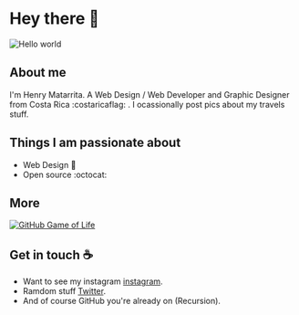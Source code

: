 # Hey there :wave:

<img src="https://github.com/juniidev/sources/blob/main/Web%201920%20%E2%80%93%201.png" alt="Hello world">

## About me

I'm Henry Matarrita. A Web Design / Web Developer and Graphic Designer from Costa Rica :costaricaflag: .
I ocassionally post pics about my travels stuff.  


## Things I am passionate about

- Web Design 🎨
- Open source :octocat:

## More
[![GitHub Game of Life](https://github4life.herokuapp.com/ethomson.gif?z=6)](https://github.com/juniidev)

## Get in touch :coffee:

- Want to see my instagram [instagram](https://www.instagram.com/_henry.jr/).
- Ramdom stuff [Twitter](https://twitter.com/henry_jr_1).
- And of course GitHub you're already on (Recursion).


<!--
**sagar-viradiya/sagar-viradiya** is a ✨ _special_ ✨ repository because its `README.md` (this file) appears on your GitHub profile.

Here are some ideas to get you started:

- 🔭 I’m currently working on ...
- 🌱 I’m currently learning ...
- 👯 I’m looking to collaborate on ...
- 🤔 I’m looking for help with ...
- 💬 Ask me about ...
- 📫 How to reach me: ...
- 😄 Pronouns: ...
- ⚡ Fun fact: ...
-->
